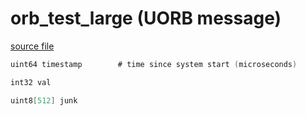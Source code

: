# orb_test_large (UORB message)



[source file](https://github.com/PX4/PX4-Autopilot/blob/main/msg/orb_test_large.msg)

```c
uint64 timestamp        # time since system start (microseconds)

int32 val

uint8[512] junk

```
